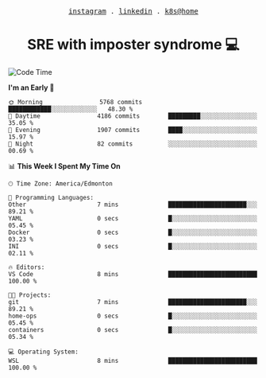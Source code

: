 <p align="center">
  <samp>
    <a href="https://www.instagram.com/lildrunkensmurf/">instagram</a> .
    <a href="https://www.linkedin.com/in/joryirving/">linkedin</a> .
    <a href="https://github.com/joryirving/k3s-home-cluster">k8s@home</a>
  </samp>
</p>

<h1 align="center">
  SRE with imposter syndrome 💻
</h1>

<!--START_SECTION:waka-->
![Code Time](http://img.shields.io/badge/Code%20Time-156%20hrs%207%20mins-blue)

**I'm an Early 🐤** 

```text
🌞 Morning                5768 commits        ████████████░░░░░░░░░░░░░   48.30 % 
🌆 Daytime                4186 commits        █████████░░░░░░░░░░░░░░░░   35.05 % 
🌃 Evening                1907 commits        ████░░░░░░░░░░░░░░░░░░░░░   15.97 % 
🌙 Night                  82 commits          ░░░░░░░░░░░░░░░░░░░░░░░░░   00.69 % 
```


📊 **This Week I Spent My Time On** 

```text
🕑︎ Time Zone: America/Edmonton

💬 Programming Languages: 
Other                    7 mins              ██████████████████████░░░   89.21 % 
YAML                     0 secs              █░░░░░░░░░░░░░░░░░░░░░░░░   05.45 % 
Docker                   0 secs              █░░░░░░░░░░░░░░░░░░░░░░░░   03.23 % 
INI                      0 secs              █░░░░░░░░░░░░░░░░░░░░░░░░   02.11 % 

🔥 Editors: 
VS Code                  8 mins              █████████████████████████   100.00 % 

🐱‍💻 Projects: 
git                      7 mins              ██████████████████████░░░   89.21 % 
home-ops                 0 secs              █░░░░░░░░░░░░░░░░░░░░░░░░   05.45 % 
containers               0 secs              █░░░░░░░░░░░░░░░░░░░░░░░░   05.34 % 

💻 Operating System: 
WSL                      8 mins              █████████████████████████   100.00 % 
```


<!--END_SECTION:waka-->